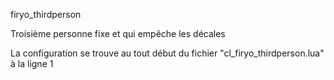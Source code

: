 firyo_thirdperson


Troisième personne fixe et qui empêche les décales

La configuration se trouve au tout début du fichier "cl_firyo_thirdperson.lua" à la ligne 1
